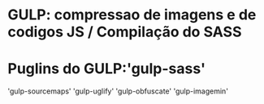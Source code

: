 # GULP: compressao de imagens e de codigos JS / Compilação do SASS

# Puglins do GULP:'gulp-sass'
'gulp-sourcemaps'
'gulp-uglify'
'gulp-obfuscate'
'gulp-imagemin'

